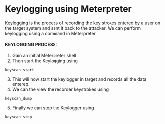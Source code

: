 # Keylogging using Meterpreter
Keylogging is the process of recording the key strokes entered by a user on the target system and sent it back to the attacker.
We can perform keylogging using a command in Meterpreter.

#### KEYLOGGING PROCESS:

1. Gain an initial Meterpreter shell 
2. Then start the Keylogging using
```
keyscan_start
```
3. This will now start the keylogger in target and records all the data entered.
4. We can the view the recorder keystrokes using
```
keyscan_dump
```
5. Finally we can stop the Keylogger using
```
keyscan_stop
```
